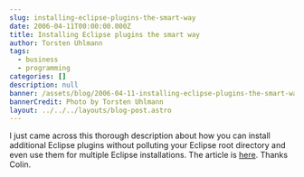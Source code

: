 ```yaml
---
slug: installing-eclipse-plugins-the-smart-way
date: 2006-04-11T00:00:00.000Z
title: Installing Eclipse plugins the smart way
author: Torsten Uhlmann
tags:
  - business
  - programming
categories: []
description: null
banner: /assets/blog/2006-04-11-installing-eclipse-plugins-the-smart-way/banner.jpg
bannerCredit: Photo by Torsten Uhlmann
layout: ../../../layouts/blog-post.astro
---
```


I just came across this thorough description about how you can install additional Eclipse plugins without polluting your Eclipse root directory and even use them for multiple Eclipse installations. The article is [here](http://blog.exis.com/colin/archives/2004/12/23/managing-plugins-in-eclipse/trackback/ "Installing Eclipse plugins the smart way"). Thanks Colin.
